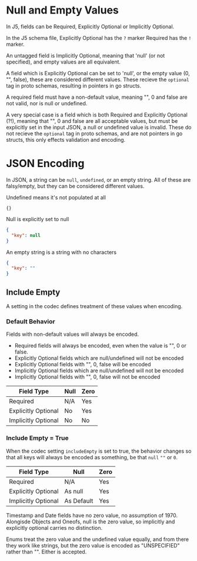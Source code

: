 Null and Empty Values
=====================

In J5, fields can be Required, Explicitly Optional or Implicitly Optional.

In the J5 schema file, Explicitly Optional has the `?` marker Required has the `!` marker.

An untagged field is Implicitly Optional, meaning that 'null' (or not
specified), and empty values are all equivalent.

A field which is Explicitly Optional can be set to 'null', or the empty value
(0, "", false), these are considered different values. These recieve the
`optional` tag in proto schemas, resulting in pointers in go structs.

A required field must have a non-default value, meaning "", 0 and false are not valid,
nor is null or undefined.

A very special case is a field which is both Required and Explicitly Optional
(?!), meaning that "", 0 and false are all acceptable values, but must be
explicitly set in the input JSON, a null or undefined value is invalid. These do
not recieve the `optional` tag in proto schemas, and are not pointers in go
structs, this only effects validation and encoding.


# JSON Encoding

In JSON, a string can be `null`, `undefined`, or an empty string.
All of these are falsy/empty, but they can be considered different values.

Undefined means it's not populated at all 

```
{}
```

Null is explicitly set to null

```json
{
  "key": null
}
```

An empty string is a string with no characters

```json
{
  "key": ""
}
```
## Include Empty

A setting in the codec defines treatment of these values when encoding.

### Default Behavior

Fields with non-default values will always be encoded.

- Required fields will always be encoded, even when the value is "", 0 or false.
- Explicitly Optional fields which are null/undefined will not be encoded
- Explicitly Optional fields with "", 0, false will be encoded
- Implicitly Optional fields which are null/undefined will not be encoded
- Implicitly Optional fields with "", 0, false will not be encoded


| Field Type          | Null | Zero    |
|---------------------|------|---------|
| Required            | N/A  | Yes     |
| Explicitly Optional | No   | Yes     |
| Implicitly Optional | No   | No      |

### Include Empty = True

When the codec setting `includeEmpty` is set to true, the behavior changes so
that all keys will always be encoded as something, be that `null` `""` or `0`.

| Field Type          | Null        | Zero    |
|---------------------|-------------|---------|
| Required            | N/A         | Yes     |
| Explicitly Optional | As null     | Yes     |
| Implicitly Optional | As Default  | Yes     |

Timestamp and Date fields have no zero value, no assumption of 1970.
Alongisde Objects and Oneofs, null is the zero value, so implicitly and
explicitly optional carries no distinction.

Enums treat the zero value and the undefined value equally, and from there they
work like strings, but the zero value is encoded as "UNSPECIFIED" rather than
"". Either is accepted.


